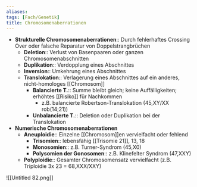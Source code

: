 ```yaml
---
aliases: 
tags: [Fach/Genetik]
title: Chromosomenaberrationen
---
```

- **Strukturelle Chromosomenaberrationen**:: Durch fehlerhaftes Crossing Over oder falsche Reparatur von Doppelstrangbrüchen
	- **Deletion**:: Verlust von Basenpaaren oder ganzen Chromosomenabschnitten
	- **Duplikation**:: Verdopplung eines Abschnittes
	- **Inversion**:: Umkehrung eines Abschnittes
	- **Translokation**:: Verlagerung eines Abschnittes auf ein anderes, nicht-homologes [[Chromosom]]
	    - **Balancierte T.**:: Summe bleibt gleich; keine Auffälligkeiten; erhöhtes [[Risiko]] für Nachkommen
	        - z.B. balancierte Robertson-Translokation (45,XY/XX rob(14;21))
	    - **Unbalancierte T.**:: Deletion oder Duplikation bei der Translokation
- **Numerische Chromosomenaberrationen**
	- **Aneuploidie**:: Einzelne [[Chromosom]]en vervielfacht oder fehlend
	    - **Trisomien**:: lebensfähig [[Trisomie 21]], 13, 18
	    - **Monosomien**:: z.B. Turner-Syndrom (45,X0)
	    - **Polysomien der Gonosomen**:: z.B. Klinefelter Syndrom (47,XXY)
	- **Polyploidie**:: Gesamter Chromosomensatz vervielfacht (z.B. Triploidie 3x 23 = 68,XXX/XXY)

![[Untitled 82.png]]